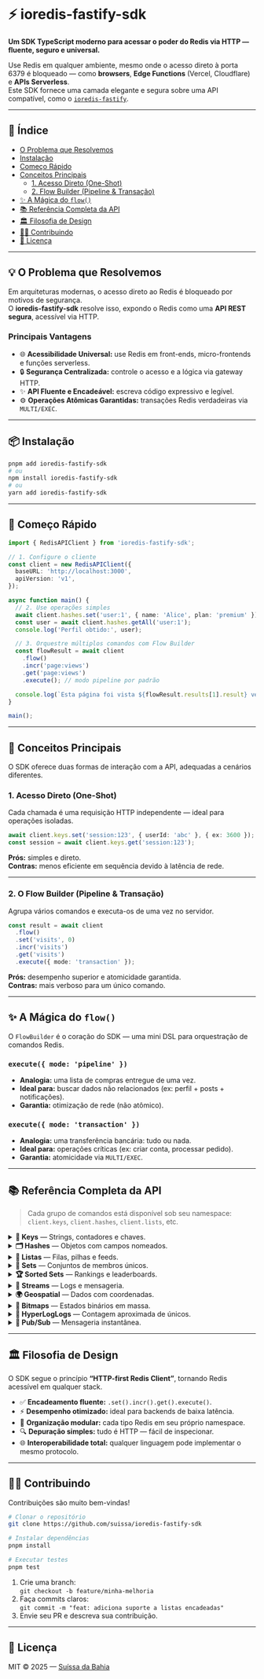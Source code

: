 # ⚡️ ioredis-fastify-sdk

**Um SDK TypeScript moderno para acessar o poder do Redis via HTTP — fluente, seguro e universal.**

Use Redis em qualquer ambiente, mesmo onde o acesso direto à porta 6379 é bloqueado — como **browsers**, **Edge Functions** (Vercel, Cloudflare) e **APIs Serverless**.  
Este SDK fornece uma camada elegante e segura sobre uma API compatível, como o [`ioredis-fastify`](https://github.com/suissa/ioredis-fastify).

---

## 🧭 Índice

- [O Problema que Resolvemos](#-o-problema-que-resolvemos)
- [Instalação](#-instalação)
- [Começo Rápido](#-começo-rápido)
- [Conceitos Principais](#-conceitos-principais)
  - [1. Acesso Direto (One-Shot)](#1-acesso-direto-one-shot)
  - [2. Flow Builder (Pipeline & Transação)](#2-o-flow-builder-pipeline--transação)
- [✨ A Mágica do `flow()`](#-a-mágica-do-flow)
- [📚 Referência Completa da API](#-referência-completa-da-api)
- [🏛️ Filosofia de Design](#-filosofia-de-design)
- [🧑‍💻 Contribuindo](#-contribuindo)
- [📜 Licença](#-licença)

---

## 💡 O Problema que Resolvemos

Em arquiteturas modernas, o acesso direto ao Redis é bloqueado por motivos de segurança.  
O **ioredis-fastify-sdk** resolve isso, expondo o Redis como uma **API REST segura**, acessível via HTTP.

### Principais Vantagens

- 🌐 **Acessibilidade Universal:** use Redis em front-ends, micro-frontends e funções serverless.  
- 🔒 **Segurança Centralizada:** controle o acesso e a lógica via gateway HTTP.  
- ✨ **API Fluente e Encadeável:** escreva código expressivo e legível.  
- ⚙️ **Operações Atômicas Garantidas:** transações Redis verdadeiras via `MULTI/EXEC`.

---

## 📦 Instalação

```bash
pnpm add ioredis-fastify-sdk
# ou
npm install ioredis-fastify-sdk
# ou
yarn add ioredis-fastify-sdk
```

---

## 🚀 Começo Rápido

```ts
import { RedisAPIClient } from 'ioredis-fastify-sdk';

// 1. Configure o cliente
const client = new RedisAPIClient({
  baseURL: 'http://localhost:3000',
  apiVersion: 'v1',
});

async function main() {
  // 2. Use operações simples
  await client.hashes.set('user:1', { name: 'Alice', plan: 'premium' });
  const user = await client.hashes.getAll('user:1');
  console.log('Perfil obtido:', user);

  // 3. Orquestre múltiplos comandos com Flow Builder
  const flowResult = await client
    .flow()
    .incr('page:views')
    .get('page:views')
    .execute(); // modo pipeline por padrão

  console.log(`Esta página foi vista ${flowResult.results[1].result} vezes.`);
}

main();
```

---

## 🧠 Conceitos Principais

O SDK oferece duas formas de interação com a API, adequadas a cenários diferentes.

### 1. Acesso Direto (One-Shot)

Cada chamada é uma requisição HTTP independente — ideal para operações isoladas.

```ts
await client.keys.set('session:123', { userId: 'abc' }, { ex: 3600 });
const session = await client.keys.get('session:123');
```

**Prós:** simples e direto.  
**Contras:** menos eficiente em sequência devido à latência de rede.

---

### 2. O Flow Builder (Pipeline & Transação)

Agrupa vários comandos e executa-os de uma vez no servidor.

```ts
const result = await client
  .flow()
  .set('visits', 0)
  .incr('visits')
  .get('visits')
  .execute({ mode: 'transaction' });
```

**Prós:** desempenho superior e atomicidade garantida.  
**Contras:** mais verboso para um único comando.

---

## ✨ A Mágica do `flow()`

O `FlowBuilder` é o coração do SDK — uma mini DSL para orquestração de comandos Redis.

### `execute({ mode: 'pipeline' })`
- **Analogia:** uma lista de compras entregue de uma vez.  
- **Ideal para:** buscar dados não relacionados (ex: perfil + posts + notificações).  
- **Garantia:** otimização de rede (não atômico).

### `execute({ mode: 'transaction' })`
- **Analogia:** uma transferência bancária: tudo ou nada.  
- **Ideal para:** operações críticas (ex: criar conta, processar pedido).  
- **Garantia:** atomicidade via `MULTI/EXEC`.

---

## 📚 Referência Completa da API

> Cada grupo de comandos está disponível sob seu namespace:
> `client.keys`, `client.hashes`, `client.lists`, etc.

<details>
<summary><strong>🔑 Keys</strong> — Strings, contadores e chaves.</summary>

```ts
await client.keys.set('session:123', { loggedIn: true }, { ex: 60 });
const session = await client.keys.get('session:123');
const count = await client.keys.exists(['user:1', 'user:2']);
await client.keys.del('session:123');
```
</details>

<details>
<summary><strong>🗂️ Hashes</strong> — Objetos com campos nomeados.</summary>

```ts
await client.hashes.set('user:1', { name: 'Alice', age: 30 });
const user = await client.hashes.getAll('user:1');
```
</details>

<details>
<summary><strong>📜 Listas</strong> — Filas, pilhas e feeds.</summary>

```ts
await client.lists.push('tasks', [{ id: 1 }], 'right');
const jobs = await client.lists.getRange('tasks', 0, 9);
```
</details>

<details>
<summary><strong>💎 Sets</strong> — Conjuntos de membros únicos.</summary>

```ts
await client.sets.add('tags', ['redis', 'fastify']);
const members = await client.sets.getMembers('tags');
```
</details>

<details>
<summary><strong>🏆 Sorted Sets</strong> — Rankings e leaderboards.</summary>

```ts
await client.sortedSets.add('leaderboard', [
  { score: 1500, member: 'user:1' },
  { score: 2100, member: 'user:2' },
]);
const top10 = await client.sortedSets.getRange('leaderboard', 0, 9);
```
</details>

<details>
<summary><strong>🌊 Streams</strong> — Logs e mensageria.</summary>

```ts
await client.streams.add('events', { type: 'click', element: 'buy_button' });
const entries = await client.streams.getRange('events', '-', '+', 10);
```
</details>

<details>
<summary><strong>🌍 Geospatial</strong> — Dados com coordenadas.</summary>

```ts
await client.geospatial.add('stores', [
  { longitude: -46.63, latitude: -23.55, member: 'SP' },
]);
const nearby = await client.geospatial.radius('stores', {
  lon: -46.6,
  lat: -23.5,
  radius: 10,
  unit: 'km',
});
```
</details>

<details>
<summary><strong>🔢 Bitmaps</strong> — Estados binários em massa.</summary>

```ts
await client.bitmaps.setBit('users:active', 1024, 1);
const count = await client.bitmaps.count('users:active');
```
</details>

<details>
<summary><strong>🎲 HyperLogLogs</strong> — Contagem aproximada de únicos.</summary>

```ts
await client.hyperloglogs.add('page:/home', ['user:1', 'user:2']);
const count = await client.hyperloglogs.count(['page:/home']);
```
</details>

<details>
<summary><strong>📡 Pub/Sub</strong> — Mensageria instantânea.</summary>

```ts
await client.pubsub.publish('news', { title: 'Nova Funcionalidade!' });
```
</details>

---

## 🏛️ Filosofia de Design

O SDK segue o princípio **“HTTP-first Redis Client”**, tornando Redis acessível em qualquer stack.

- ✅ **Encadeamento fluente:** `.set().incr().get().execute()`.  
- ⚡ **Desempenho otimizado:** ideal para backends de baixa latência.  
- 🧩 **Organização modular:** cada tipo Redis em seu próprio namespace.  
- 🔍 **Depuração simples:** tudo é HTTP — fácil de inspecionar.  
- 🌐 **Interoperabilidade total:** qualquer linguagem pode implementar o mesmo protocolo.

---

## 🧑‍💻 Contribuindo

Contribuições são muito bem-vindas!

```bash
# Clonar o repositório
git clone https://github.com/suissa/ioredis-fastify-sdk

# Instalar dependências
pnpm install

# Executar testes
pnpm test
```

1. Crie uma branch:  
   `git checkout -b feature/minha-melhoria`
2. Faça commits claros:  
   `git commit -m "feat: adiciona suporte a listas encadeadas"`
3. Envie seu PR e descreva sua contribuição.

---

## 📜 Licença

MIT © 2025 — [Suíssa da Bahia](https://github.com/suissa)

